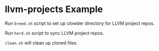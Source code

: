 # llvm-projects Example

Run `breed.sh` script to set up clowder directory for LLVM project repos.

Run `herd.sh` script to sync LLVM project repos.

`clean.sh` will clean up cloned files.
